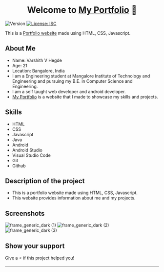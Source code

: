 <h1 align="center">Welcome to <a href="https://Varshithvhegde.github.io">My Portfolio</a> 👋</h1>
<p>
  <img alt="Version" src="https://img.shields.io/badge/version-1.0.0-blue.svg?cacheSeconds=2592000" />
  <a href="#" target="_blank">
    <img alt="License: ISC" src="https://img.shields.io/badge/License-ISC-yellow.svg" />
  </a>
</p>

This is a [Portfolio website](https://Varshithvhegde.github.io) made using HTML, CSS, Javascript.


## About Me

- Name: Varshith V Hegde
- Age: 21
- Location: Bangalore, India
- I am a Engineering student at Mangalore Institute of Technology and Engineering and pursuing my B.E. in Computer Science and Engineering.
- I am a self taught web developer and android developer. 
- [My Portfolio](https://Varshithvhegde.github.io) is a website that I made to showcase my skills and projects.
## Skills
- HTML
-  CSS
- Javascript
- Java
- Android
- Android Studio
- Visual Studio Code
- Git
- Github


## Description of the project

- This is a portfolio website made using HTML, CSS, Javascript.
- This website provides information about me and my projects.



## Screenshots

![frame_generic_dark (1)](https://user-images.githubusercontent.com/80502833/186155558-28897e13-8e52-4741-8a8b-1b28b168e1af.png)
![frame_generic_dark (2)](https://user-images.githubusercontent.com/80502833/186155372-99a3b52a-119e-4a03-939f-0ddc85d28966.png)
![frame_generic_dark (3)](https://user-images.githubusercontent.com/80502833/186155382-8e45f116-d4cd-44a8-9d07-c6d4271932aa.png)

## Show your support

Give a ⭐️ if this project helped you!

***

 

